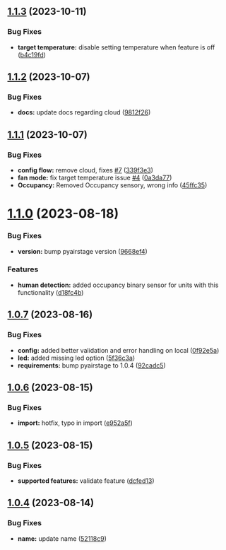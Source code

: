 ## [1.1.3](https://github.com/danielkaldheim/ha_airstage/compare/v1.1.2...v1.1.3) (2023-10-11)


### Bug Fixes

* **target temperature:** disable setting temperature when feature is off ([b4c19fd](https://github.com/danielkaldheim/ha_airstage/commit/b4c19fdf9e85d48347d470c7e49e15aeab50e823))

## [1.1.2](https://github.com/danielkaldheim/ha_airstage/compare/v1.1.1...v1.1.2) (2023-10-07)


### Bug Fixes

* **docs:** update docs regarding cloud ([9812f26](https://github.com/danielkaldheim/ha_airstage/commit/9812f26d0699774a5b3ee10ec5448be2ab2d2bd2))

## [1.1.1](https://github.com/danielkaldheim/ha_airstage/compare/v1.1.0...v1.1.1) (2023-10-07)


### Bug Fixes

* **config flow:** remove cloud, fixes [#7](https://github.com/danielkaldheim/ha_airstage/issues/7) ([339f3e3](https://github.com/danielkaldheim/ha_airstage/commit/339f3e31cf7af09b126e7f8b7ea75d68cc4a8d50))
* **fan mode:** fix target temperature issue [#4](https://github.com/danielkaldheim/ha_airstage/issues/4) ([0a3da77](https://github.com/danielkaldheim/ha_airstage/commit/0a3da779ee324a395411157117aca85132a8f633))
* **Occupancy:** Removed Occupancy sensory, wrong info ([45ffc35](https://github.com/danielkaldheim/ha_airstage/commit/45ffc35520afb935a2a2c500c9219a48c9fd7b97))

# [1.1.0](https://github.com/danielkaldheim/ha_airstage/compare/v1.0.7...v1.1.0) (2023-08-18)


### Bug Fixes

* **version:** bump pyairstage version ([9668ef4](https://github.com/danielkaldheim/ha_airstage/commit/9668ef44c81a3b8a9f33896d8efccc0a926c4d81))


### Features

* **human detection:** added occupancy binary sensor for units with this functionality ([d18fc4b](https://github.com/danielkaldheim/ha_airstage/commit/d18fc4b4ec6c18a8e176da1a75a69de2ce4ecb7f))

## [1.0.7](https://github.com/danielkaldheim/ha_airstage/compare/v1.0.6...v1.0.7) (2023-08-16)


### Bug Fixes

* **config:** added better validation and error handling on local ([0f92e5a](https://github.com/danielkaldheim/ha_airstage/commit/0f92e5ac964febc9c03afa678d8b4d84e7ec1e27))
* **led:** added missing led option ([5f36c3a](https://github.com/danielkaldheim/ha_airstage/commit/5f36c3a6b1a48ab792509c94739b931151aba679))
* **requirements:** bump pyairstage to 1.0.4 ([92cadc5](https://github.com/danielkaldheim/ha_airstage/commit/92cadc5a7ef6392f12d36366b3278a2946454cd6))

## [1.0.6](https://github.com/danielkaldheim/ha_airstage/compare/v1.0.5...v1.0.6) (2023-08-15)


### Bug Fixes

* **import:** hotfix, typo in import ([e952a5f](https://github.com/danielkaldheim/ha_airstage/commit/e952a5f76171f8d60cddc8b7ed1de5fed03b6052))

## [1.0.5](https://github.com/danielkaldheim/ha_airstage/compare/v1.0.4...v1.0.5) (2023-08-15)


### Bug Fixes

* **supported features:** validate feature ([dcfed13](https://github.com/danielkaldheim/ha_airstage/commit/dcfed13a54ad9678e9505d2584ea63e4eb254d12))

## [1.0.4](https://github.com/danielkaldheim/ha_airstage/compare/v1.0.3...v1.0.4) (2023-08-14)


### Bug Fixes

* **name:** update name ([52118c9](https://github.com/danielkaldheim/ha_airstage/commit/52118c94512cb33f0a3e2dc916b46baef5937495))
